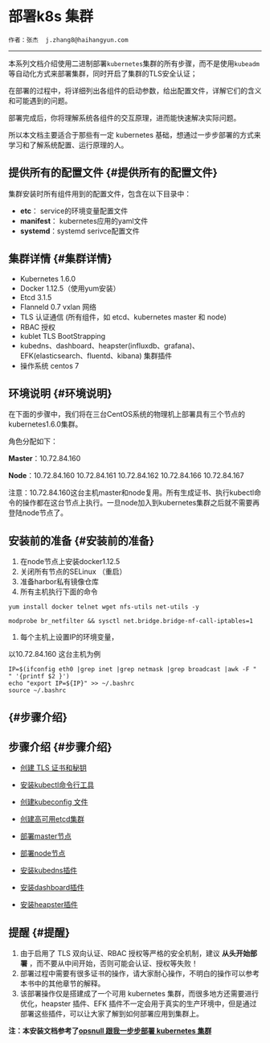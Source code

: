 # 部署k8s 集群

```
作者：张杰  j.zhang8@haihangyun.com
```

---

本系列文档介绍使用二进制部署`kubernetes`集群的所有步骤，而不是使用`kubeadm`等自动化方式来部署集群，同时开启了集群的TLS安全认证；

在部署的过程中，将详细列出各组件的启动参数，给出配置文件，详解它们的含义和可能遇到的问题。

部署完成后，你将理解系统各组件的交互原理，进而能快速解决实际问题。

所以本文档主要适合于那些有一定 kubernetes 基础，想通过一步步部署的方式来学习和了解系统配置、运行原理的人。

## 提供所有的配置文件 {#提供所有的配置文件}

集群安装时所有组件用到的配置文件，包含在以下目录中：

* **etc**： service的环境变量配置文件
* **manifest**： kubernetes应用的yaml文件
* **systemd**：systemd serivce配置文件

## 集群详情 {#集群详情}

* Kubernetes 1.6.0
* Docker 1.12.5（使用yum安装）
* Etcd 3.1.5
* Flanneld 0.7 vxlan 网络
* TLS 认证通信 \(所有组件，如 etcd、kubernetes master 和 node\)
* RBAC 授权
* kublet TLS BootStrapping
* kubedns、dashboard、heapster\(influxdb、grafana\)、EFK\(elasticsearch、fluentd、kibana\) 集群插件
* 操作系统 centos 7

## 环境说明 {#环境说明}

在下面的步骤中，我们将在三台CentOS系统的物理机上部署具有三个节点的kubernetes1.6.0集群。

角色分配如下：

**Master**：10.72.84.160

**Node**：10.72.84.160 10.72.84.161 10.72.84.162 10.72.84.166 10.72.84.167

注意：10.72.84.160这台主机master和node复用。所有生成证书、执行kubectl命令的操作都在这台节点上执行。一旦node加入到kubernetes集群之后就不需要再登陆node节点了。

## 安装前的准备 {#安装前的准备}

1. 在node节点上安装docker1.12.5
2. 关闭所有节点的SELinux （重启）
3. 准备harbor私有镜像仓库
4. 所有主机执行下面的命令

```
yum install docker telnet wget nfs-utils net-utils -y

modprobe br_netfilter && sysctl net.bridge.bridge-nf-call-iptables=1

```

1. 每个主机上设置IP的环境变量，

以10.72.84.160 这台主机为例

```
IP=$(ifconfig eth0 |grep inet |grep netmask |grep broadcast |awk -F " " '{printf $2 }')
echo "export IP=${IP}" >> ~/.bashrc
source ~/.bashrc
```

##  {#步骤介绍}

## 步骤介绍 {#步骤介绍}

* [创建 TLS 证书和秘钥](/centos-bu-shu-k8s-ji-qun/chuang-jian-tls-zheng-shu-he-mi-yao.md)
* [安装kubectl命令行工具](https://www.gitbook.com/book/jiulongzaitian/kubernetes/edit#)

* [创建kubeconfig 文件](/centos-bu-shu-k8s-ji-qun/chuang-jian-kubeconfig-wen-jian.md)

* [创建高可用etcd集群](/centos-bu-shu-k8s-ji-qun/chuang-jian-gao-ke-yong-etcd-ji-qun.md)

* [部署master节点](/centos-bu-shu-k8s-ji-qun/bu-shu-master-jie-dian.md)

* [部署node节点](/centos-bu-shu-k8s-ji-qun/bu-shu-node-jie-dian.md)

* [ 安装kubedns插件](/centos-bu-shu-k8s-ji-qun/an-zhuang-kubedns-cha-jian.md)

* [安装dashboard插件](/centos-bu-shu-k8s-ji-qun/an-zhuang-dashboard-cha-jian.md)

* [安装heapster插件](/centos-bu-shu-k8s-ji-qun/an-zhuang-heapster-cha-jian.md)

## 提醒 {#提醒}

1. 由于启用了 TLS 双向认证、RBAC 授权等严格的安全机制，建议
   **从头开始部署**
   ，而不要从中间开始，否则可能会认证、授权等失败！
2. 部署过程中需要有很多证书的操作，请大家耐心操作，不明白的操作可以参考本书中的其他章节的解释。
3. 该部署操作仅是搭建成了一个可用 kubernetes 集群，而很多地方还需要进行优化，heapster 插件、EFK 插件不一定会用于真实的生产环境中，但是通过部署这些插件，可以让大家了解到如何部署应用到集群上。

**注：本安装文档参考了**[**opsnull 跟我一步步部署 kubernetes 集群**](https://github.com/opsnull/follow-me-install-kubernetes-cluster/)

